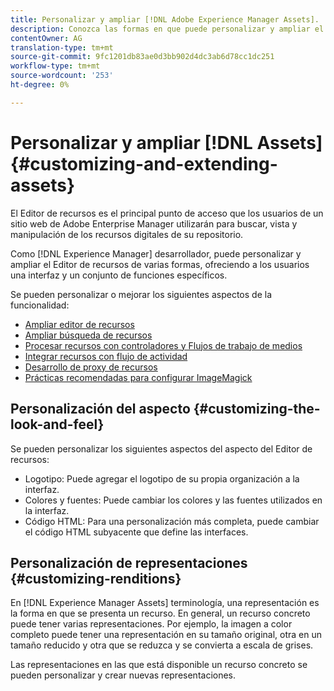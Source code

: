 ```yaml
---
title: Personalizar y ampliar [!DNL Adobe Experience Manager Assets].
description: Conozca las formas en que puede personalizar y ampliar el uso compartido de recursos y el editor de recursos, que ofrece a los usuarios una interfaz y un conjunto de funciones específicos.
contentOwner: AG
translation-type: tm+mt
source-git-commit: 9fc1201db83ae0d3bb902d4dc3ab6d78cc1dc251
workflow-type: tm+mt
source-wordcount: '253'
ht-degree: 0%

---
```



# Personalizar y ampliar [!DNL Assets] {#customizing-and-extending-assets}

El Editor de recursos es el principal punto de acceso que los usuarios de un sitio web de Adobe Enterprise Manager utilizarán para buscar, vista y manipulación de los recursos digitales de su repositorio.

Como [!DNL Experience Manager] desarrollador, puede personalizar y ampliar el Editor de recursos de varias formas, ofreciendo a los usuarios una interfaz y un conjunto de funciones específicos.

Se pueden personalizar o mejorar los siguientes aspectos de la funcionalidad:

* [Ampliar editor de recursos](asseteditorx.md)
* [Ampliar búsqueda de recursos](searchx.md)
* [Procesar recursos con controladores y Flujos de trabajo de medios](media-handlers.md)
* [Integrar recursos con flujo de actividad](extending-activity-stream.md)
* [Desarrollo de proxy de recursos](proxy.md)
* [Prácticas recomendadas para configurar ImageMagick](best-practices-for-imagemagick.md)

## Personalización del aspecto {#customizing-the-look-and-feel}

Se pueden personalizar los siguientes aspectos del aspecto del Editor de recursos:

* Logotipo: Puede agregar el logotipo de su propia organización a la interfaz.
* Colores y fuentes: Puede cambiar los colores y las fuentes utilizados en la interfaz.
* Código HTML: Para una personalización más completa, puede cambiar el código HTML subyacente que define las interfaces.

## Personalización de representaciones {#customizing-renditions}

En [!DNL Experience Manager Assets] terminología, una representación es la forma en que se presenta un recurso. En general, un recurso concreto puede tener varias representaciones. Por ejemplo, la imagen a color completo puede tener una representación en su tamaño original, otra en un tamaño reducido y otra que se reduzca y se convierta a escala de grises.

Las representaciones en las que está disponible un recurso concreto se pueden personalizar y crear nuevas representaciones.
